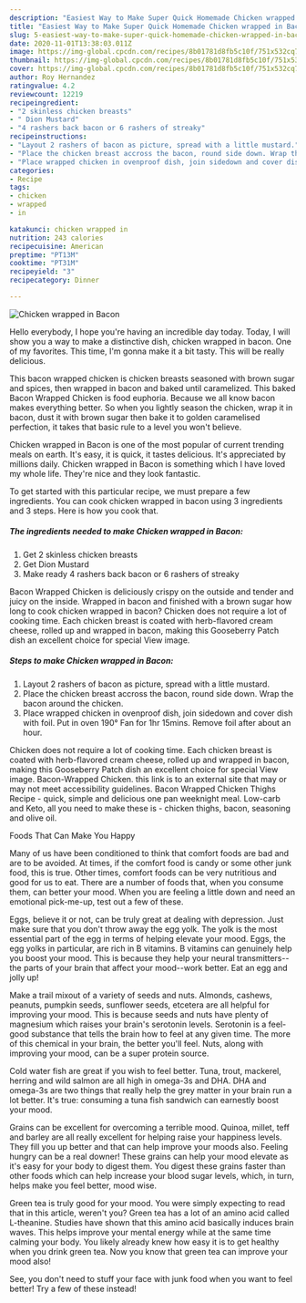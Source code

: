 ```yaml
---
description: "Easiest Way to Make Super Quick Homemade Chicken wrapped in Bacon"
title: "Easiest Way to Make Super Quick Homemade Chicken wrapped in Bacon"
slug: 5-easiest-way-to-make-super-quick-homemade-chicken-wrapped-in-bacon
date: 2020-11-01T13:38:03.011Z
image: https://img-global.cpcdn.com/recipes/8b01781d8fb5c10f/751x532cq70/chicken-wrapped-in-bacon-recipe-main-photo.jpg
thumbnail: https://img-global.cpcdn.com/recipes/8b01781d8fb5c10f/751x532cq70/chicken-wrapped-in-bacon-recipe-main-photo.jpg
cover: https://img-global.cpcdn.com/recipes/8b01781d8fb5c10f/751x532cq70/chicken-wrapped-in-bacon-recipe-main-photo.jpg
author: Roy Hernandez
ratingvalue: 4.2
reviewcount: 12219
recipeingredient:
- "2 skinless chicken breasts"
- " Dion Mustard"
- "4 rashers back bacon or 6 rashers of streaky"
recipeinstructions:
- "Layout 2 rashers of bacon as picture, spread with a little mustard."
- "Place the chicken breast accross the bacon, round side down. Wrap the bacon around the chicken."
- "Place wrapped chicken in ovenproof dish, join sidedown and cover dish with foil. Put in oven 190° Fan for 1hr 15mins. Remove foil after about an hour."
categories:
- Recipe
tags:
- chicken
- wrapped
- in

katakunci: chicken wrapped in 
nutrition: 243 calories
recipecuisine: American
preptime: "PT13M"
cooktime: "PT31M"
recipeyield: "3"
recipecategory: Dinner

---
```



![Chicken wrapped in Bacon](https://img-global.cpcdn.com/recipes/8b01781d8fb5c10f/751x532cq70/chicken-wrapped-in-bacon-recipe-main-photo.jpg)

Hello everybody, I hope you're having an incredible day today. Today, I will show you a way to make a distinctive dish, chicken wrapped in bacon. One of my favorites. This time, I'm gonna make it a bit tasty. This will be really delicious.

This bacon wrapped chicken is chicken breasts seasoned with brown sugar and spices, then wrapped in bacon and baked until caramelized. This baked Bacon Wrapped Chicken is food euphoria. Because we all know bacon makes everything better. So when you lightly season the chicken, wrap it in bacon, dust it with brown sugar then bake it to golden caramelised perfection, it takes that basic rule to a level you won&#39;t believe.

Chicken wrapped in Bacon is one of the most popular of current trending meals on earth. It's easy, it is quick, it tastes delicious. It's appreciated by millions daily. Chicken wrapped in Bacon is something which I have loved my whole life. They're nice and they look fantastic.


To get started with this particular recipe, we must prepare a few ingredients. You can cook chicken wrapped in bacon using 3 ingredients and 3 steps. Here is how you cook that.

<!--inarticleads1-->

##### The ingredients needed to make Chicken wrapped in Bacon:

1. Get 2 skinless chicken breasts
1. Get  Dion Mustard
1. Make ready 4 rashers back bacon or 6 rashers of streaky


Bacon Wrapped Chicken is deliciously crispy on the outside and tender and juicy on the inside. Wrapped in bacon and finished with a brown sugar how long to cook chicken wrapped in bacon? Chicken does not require a lot of cooking time. Each chicken breast is coated with herb-flavored cream cheese, rolled up and wrapped in bacon, making this Gooseberry Patch dish an excellent choice for special View image. 

<!--inarticleads2-->

##### Steps to make Chicken wrapped in Bacon:

1. Layout 2 rashers of bacon as picture, spread with a little mustard.
1. Place the chicken breast accross the bacon, round side down. Wrap the bacon around the chicken.
1. Place wrapped chicken in ovenproof dish, join sidedown and cover dish with foil. Put in oven 190° Fan for 1hr 15mins. Remove foil after about an hour.


Chicken does not require a lot of cooking time. Each chicken breast is coated with herb-flavored cream cheese, rolled up and wrapped in bacon, making this Gooseberry Patch dish an excellent choice for special View image. Bacon-Wrapped Chicken. this link is to an external site that may or may not meet accessibility guidelines. Bacon Wrapped Chicken Thighs Recipe - quick, simple and delicious one pan weeknight meal. Low-carb and Keto, all you need to make these is - chicken thighs, bacon, seasoning and olive oil. 

Foods That Can Make You Happy


Many of us have been conditioned to think that comfort foods are bad and are to be avoided. At times, if the comfort food is candy or some other junk food, this is true. Other times, comfort foods can be very nutritious and good for us to eat. There are a number of foods that, when you consume them, can better your mood. When you are feeling a little down and need an emotional pick-me-up, test out a few of these.

Eggs, believe it or not, can be truly great at dealing with depression. Just make sure that you don't throw away the egg yolk. The yolk is the most essential part of the egg in terms of helping elevate your mood. Eggs, the egg yolks in particular, are rich in B vitamins. B vitamins can genuinely help you boost your mood. This is because they help your neural transmitters--the parts of your brain that affect your mood--work better. Eat an egg and jolly up!

Make a trail mixout of a variety of seeds and nuts. Almonds, cashews, peanuts, pumpkin seeds, sunflower seeds, etcetera are all helpful for improving your mood. This is because seeds and nuts have plenty of magnesium which raises your brain's serotonin levels. Serotonin is a feel-good substance that tells the brain how to feel at any given time. The more of this chemical in your brain, the better you'll feel. Nuts, along with improving your mood, can be a super protein source.

Cold water fish are great if you wish to feel better. Tuna, trout, mackerel, herring and wild salmon are all high in omega-3s and DHA. DHA and omega-3s are two things that really help the grey matter in your brain run a lot better. It's true: consuming a tuna fish sandwich can earnestly boost your mood. 

Grains can be excellent for overcoming a terrible mood. Quinoa, millet, teff and barley are all really excellent for helping raise your happiness levels. They fill you up better and that can help improve your moods also. Feeling hungry can be a real downer! These grains can help your mood elevate as it's easy for your body to digest them. You digest these grains faster than other foods which can help increase your blood sugar levels, which, in turn, helps make you feel better, mood wise.

Green tea is truly good for your mood. You were simply expecting to read that in this article, weren't you? Green tea has a lot of an amino acid called L-theanine. Studies have shown that this amino acid basically induces brain waves. This helps improve your mental energy while at the same time calming your body. You likely already knew how easy it is to get healthy when you drink green tea. Now you know that green tea can improve your mood also!

See, you don't need to stuff your face with junk food when you want to feel better! Try a few of these instead!

